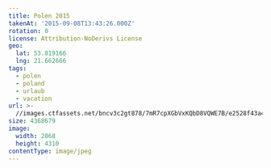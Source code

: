 ```yaml
---
title: Polen 2015
takenAt: '2015-09-08T13:43:26.000Z'
rotation: 0
license: Attribution-NoDerivs License
geo:
  lat: 53.819166
  lng: 21.662666
tags:
  - polen
  - poland
  - urlaub
  - vacation
url: >-
  //images.ctfassets.net/bncv3c2gt878/7mR7cpXGbVxKQbD8VQWE7B/e2528f43a4121471e7132ffcd0da5f4a/polen-2015_25656987160_o
size: 4368679
image:
  width: 2868
  height: 4310
contentType: image/jpeg
---
```


